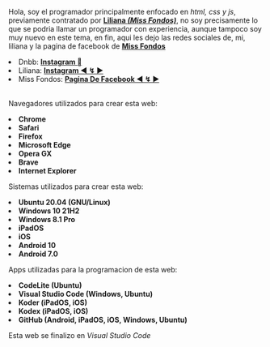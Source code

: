 Hola, soy el programador principalmente enfocado en <i>html, css y js</i>, previamente contratado por **<a href="https://www.instagram.com/miss1_lilianita">Liliana *(Miss Fondos)</a>***, no soy precisamente lo que se podria llamar un programador con experiencia, aunque tampoco soy muy nuevo en este tema, en fin, aqui les dejo las redes sociales de, mi, liliana y la pagina de facebook de **<a href="https://www.facebook.com/MissFondosForever">Miss Fondos</a>**

<li>Dnbb: <a href="https://www.instagram.com/_dnbb_/"><b>Instagram </b></a></li>
<li>Liliana: <a href="https://www.instagram.com/miss1_lilianita"><b>Instagram ◄ ↯ ►</b></a></li>
<li>Miss Fondos: <a href="https://www.facebook.com/MissFondosForever"><b>Pagina De Facebook ◄ ↯ ►</b></a></li><br>

Navegadores utilizados para crear esta web:

**<li>Chrome</li>**
**<li>Safari</li>**
**<li>Firefox</li>**
**<li>Microsoft Edge</li>**
**<li>Opera GX</li>**
**<li>Brave</li>**
**<li>Internet Explorer</li>**

Sistemas utilizados para crear esta web:

**<li>Ubuntu 20.04 (GNU/Linux)</li>**
**<li>Windows 10 21H2</li>**
**<li>Windows 8.1 Pro</li>**
**<li>iPadOS</li>**
**<li>iOS</li>**
**<li>Android 10</li>**
**<li>Android 7.0</li>**

Apps utilizadas para la programacion de esta web:

**<li>CodeLite (Ubuntu)</li>**
**<li>Visual Studio Code (Windows, Ubuntu)</li>**
**<li>Koder (iPadOS, iOS)</li>**
**<li>Kodex (iPadOS, iOS)</li>**
**<li>GitHub (Android, iPadOS, iOS, Windows, Ubuntu)</li>**

Esta web se finalizo en <i>Visual Studio Code</i>
